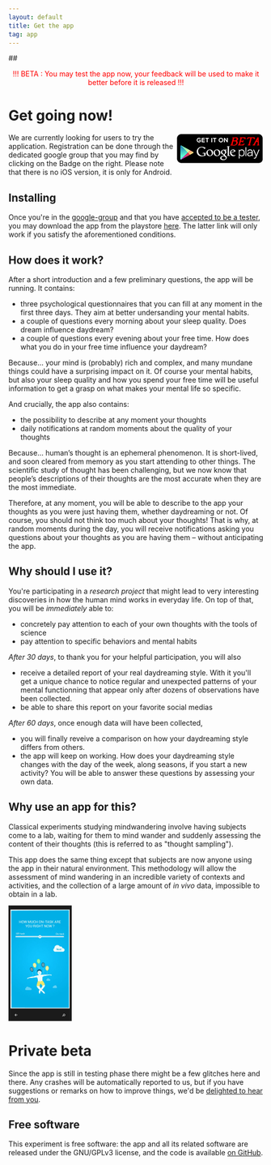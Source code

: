 ```yaml
---
layout: default
title: Get the app
tag: app
---
```


##<center> <font color="red">!!! BETA : You may test the app now, your feedback will be used to make it better before it is released !!!</font> </center>


# Get going now!

<a href="https://groups.google.com/forum/#!forum/daydreaming-beta-testers" >
  <img alt="Get it on Google Play"
        src="/images/brand/en_generic_rgb_wo_60_beta.png"
        align="right" />
</a>

We are currently looking for users to try the application. Registration can be done through the dedicated google group that you may find by clicking on the Badge on the right. Please note that there is no iOS version, it is only for Android.

## Installing

Once you're in the [google-group](https://groups.google.com/forum/#!forum/daydreaming-beta-testers) and that you have [accepted to be a tester](https://play.google.com/apps/testing/com.brainydroid.daydreaming), you may download the app from the playstore [here](https://play.google.com/store/apps/details?id=com.brainydroid.daydreaming). The latter link will only work if you satisfy the aforementioned conditions.

## How does it work?

After a short introduction and a few preliminary questions, the app will be running. It contains:

* three psychological questionnaires that you can fill at any moment in the first three days. They aim at better undersanding your mental habits.
* a couple of questions every morning about your sleep quality. Does dream influence daydream?
* a couple of questions every evening about your free time. How does what you do in your free time influence your daydream?

Because... your mind is (probably) rich and complex, and many mundane things could have a surprising impact on it. Of course your mental habits, but also your sleep quality and how you spend your free time will be useful information to get a grasp on what makes your mental life so specific.

And crucially, the app also contains:

* the possibility to describe at any moment your thoughts
* daily notifications at random moments about the quality of your thoughts

Because... human’s thought is an ephemeral phenomenon. It is short-lived, and soon cleared from memory as you start attending to other things. The scientific study of thought has been challenging, but we now know that people’s descriptions of their thoughts are the most accurate when they are the most immediate.

Therefore, at any moment, you will be able to describe to the app your thoughts as you were just having them, whether daydreaming or not. Of course, you should not think too much about your thoughts! That is why, at random moments during the day, you will receive notifications asking you questions about your thoughts as you are having them – without anticipating the app.

## Why should I use it?

You're participating in a *research project* that might lead to very interesting discoveries in how the human mind works in everyday life. On top of that, you will be *immediately* able to:

* concretely pay attention to each of your own thoughts with the tools of science
* pay attention to specific behaviors and mental habits

*After 30 days*, to thank you for your helpful participation, you will also

* receive a detailed report of your real daydreaming style. With it you'll get a unique chance to notice regular and unexpected patterns of your mental functionning that appear only after dozens of observations have been collected.
* be able to share this report on your favorite social medias

*After 60 days*, once enough data will have been collected,

* you will finally reveive a comparison on how your daydreaming style differs from others.
* the app will keep on working. How does your daydreaming style changes with the day of the week, along seasons, if you start a new activity? You will be able to answer these questions by assessing your own data.

## Why use an app for this?

Classical experiments studying mindwandering involve having subjects come to a lab, waiting for them to mind wander and suddenly assessing the content of their thoughts (this is referred to as "thought sampling").

This app does the same thing except that subjects are now anyone using the app in their natural environment. This methodology will allow the assessment of mind wandering in an incredible variety of contexts and activities, and the collection of a large amount of *in vivo* data, impossible to obtain in a lab.


<div class="clearfix"></div>
<img class="img-rounded pull-left inside-picture" width="125" height="228px" src="/static/img/daydreaming-screenshot.jpg" alt="Daydreaming screenshot" />

# Private beta

Since the app is still in testing phase there might be a few glitches here and there. Any crashes will be automatically reported to us, but if you have suggestions or remarks on how to improve things, we'd be <a href="mailto:feedback@daydreaming-the-app.net">delighted to hear from you</a>.

## Free software

This experiment is free software: the app and all its related software are released under the GNU/GPLv3 license, and the code is available [on GitHub](https://github.com/wehlutyk/daydreaming).




